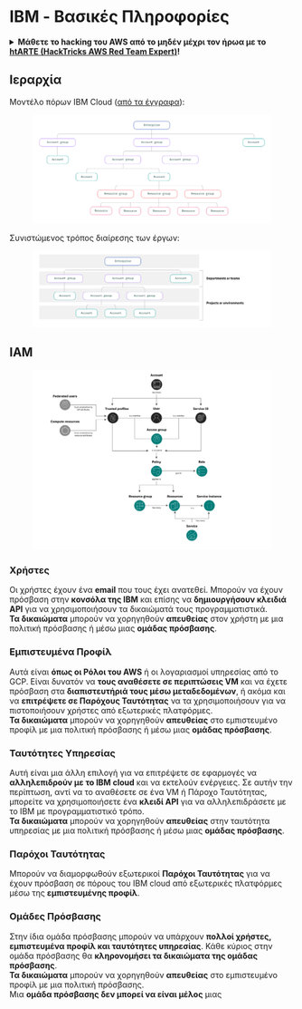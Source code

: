 # IBM - Βασικές Πληροφορίες

<details>

<summary><strong>Μάθετε το hacking του AWS από το μηδέν μέχρι τον ήρωα με το</strong> <a href="https://training.hacktricks.xyz/courses/arte"><strong>htARTE (HackTricks AWS Red Team Expert)</strong></a><strong>!</strong></summary>

Άλλοι τρόποι για να υποστηρίξετε το HackTricks:

* Εάν θέλετε να δείτε την **εταιρεία σας να διαφημίζεται στο HackTricks** ή να **κατεβάσετε το HackTricks σε μορφή PDF** ελέγξτε τα [**ΣΧΕΔΙΑ ΣΥΝΔΡΟΜΗΣ**](https://github.com/sponsors/carlospolop)!
* Αποκτήστε το [**επίσημο PEASS & HackTricks swag**](https://peass.creator-spring.com)
* Ανακαλύψτε [**The PEASS Family**](https://opensea.io/collection/the-peass-family), τη συλλογή μας από αποκλειστικά [**NFTs**](https://opensea.io/collection/the-peass-family)
* **Εγγραφείτε στη** 💬 [**ομάδα Discord**](https://discord.gg/hRep4RUj7f) ή στη [**ομάδα telegram**](https://t.me/peass) ή **ακολουθήστε** με στο **Twitter** 🐦 [**@carlospolopm**](https://twitter.com/carlospolopm)**.**
* **Μοιραστείτε τα hacking tricks σας υποβάλλοντας PRs στα** [**HackTricks**](https://github.com/carlospolop/hacktricks) και [**HackTricks Cloud**](https://github.com/carlospolop/hacktricks-cloud) αποθετήρια του github.

</details>

## Ιεραρχία

Μοντέλο πόρων IBM Cloud ([από τα έγγραφα](https://www.ibm.com/blog/announcement/introducing-ibm-cloud-enterprises/)):

<figure><img src="../../.gitbook/assets/image (17) (2).png" alt=""><figcaption></figcaption></figure>

Συνιστώμενος τρόπος διαίρεσης των έργων:

<figure><img src="../../.gitbook/assets/image (14) (2).png" alt=""><figcaption></figcaption></figure>

## IAM

<figure><img src="../../.gitbook/assets/image (5) (3).png" alt=""><figcaption></figcaption></figure>

### Χρήστες

Οι χρήστες έχουν ένα **email** που τους έχει ανατεθεί. Μπορούν να έχουν πρόσβαση στην **κονσόλα της IBM** και επίσης να **δημιουργήσουν κλειδιά API** για να χρησιμοποιήσουν τα δικαιώματά τους προγραμματιστικά.\
**Τα δικαιώματα** μπορούν να χορηγηθούν **απευθείας** στον χρήστη με μια πολιτική πρόσβασης ή μέσω μιας **ομάδας πρόσβασης**.

### Εμπιστευμένα Προφίλ

Αυτά είναι **όπως οι Ρόλοι του AWS** ή οι λογαριασμοί υπηρεσίας από το GCP. Είναι δυνατόν να **τους αναθέσετε σε περιπτώσεις VM** και να έχετε πρόσβαση στα **διαπιστευτήριά τους μέσω μεταδεδομένων**, ή ακόμα και να **επιτρέψετε σε Παρόχους Ταυτότητας** να τα χρησιμοποιήσουν για να πιστοποιήσουν χρήστες από εξωτερικές πλατφόρμες.\
**Τα δικαιώματα** μπορούν να χορηγηθούν **απευθείας** στο εμπιστευμένο προφίλ με μια πολιτική πρόσβασης ή μέσω μιας **ομάδας πρόσβασης**.

### Ταυτότητες Υπηρεσίας

Αυτή είναι μια άλλη επιλογή για να επιτρέψετε σε εφαρμογές να **αλληλεπιδρούν με το IBM cloud** και να εκτελούν ενέργειες. Σε αυτήν την περίπτωση, αντί να το αναθέσετε σε ένα VM ή Πάροχο Ταυτότητας, μπορείτε να χρησιμοποιήσετε ένα **κλειδί API** για να αλληλεπιδράσετε με το IBM με προγραμματιστικό τρόπο.\
**Τα δικαιώματα** μπορούν να χορηγηθούν **απευθείας** στην ταυτότητα υπηρεσίας με μια πολιτική πρόσβασης ή μέσω μιας **ομάδας πρόσβασης**.

### Παρόχοι Ταυτότητας

Μπορούν να διαμορφωθούν εξωτερικοί **Παρόχοι Ταυτότητας** για να έχουν πρόσβαση σε πόρους του IBM cloud από εξωτερικές πλατφόρμες μέσω της **εμπιστευμένης προφίλ**.

### Ομάδες Πρόσβασης

Στην ίδια ομάδα πρόσβασης μπορούν να υπάρχουν **πολλοί χρήστες, εμπιστευμένα προφίλ και ταυτότητες υπηρεσίας**. Κάθε κύριος στην ομάδα πρόσβασης θα **κληρονομήσει τα δικαιώματα της ομάδας πρόσβασης**.\
**Τα δικαιώματα** μπορούν να χορηγηθούν **απευθείας** στο εμπιστευμένο προφίλ με μια πολιτική πρόσβασης.\
Μια **ομάδα πρόσβασης δεν μπορεί να είναι μέλος** μιας
